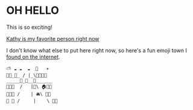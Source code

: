 # OH HELLO

This is so exciting! 

[Kathy is my favorite person right now](https://github.com/pifafu)

I don't know what else to put here right now, so here's a fun emoji town I [found on the internet](https://emojiart.org/). 

```
⁣⛅ ☁ ☁  ☁  🚁   ✈
🏢🏤_🏬_ / |_\🏫🏢🌳🌳
_____🚋_🚗__🚕______
🏡⁣🏥🏦  /   |🚖\ 🏠🌳🏡
🏡🏡🏪 /    | 🚘\ 🏪🏨
💒 🏨 /     |    \ 🏡🏩
```
